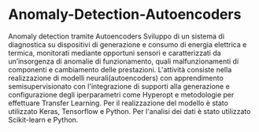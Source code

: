 # Anomaly-Detection-Autoencoders

Anomaly detection tramite Autoencoders
Sviluppo di un sistema di diagnostica su dispositivi di generazione e consumo di energia elettrica e termica, monitorati
mediante opportuni sensori e caratterizzati da un’insorgenza di anomalie di funzionamento, quali malfunzionamenti di
componenti e cambiamento delle prestazioni.
L'attività consiste nella realizzazione di modelli neurali(autoencoders) con apprendimento semisupervisionato con l'integrazione di supporti alla generazione e configurazione degli iperparametri come Hyperopt e metodologie per effettuare Transfer Learning.
Per il realizzazione del modello è stato utilizzato Keras, Tensorflow e Python. Per l'analisi dei dati è stato utilizzato Scikit-learn e Python.
